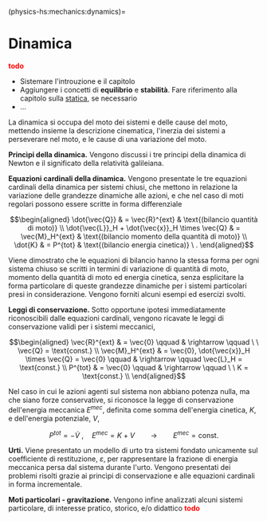 <!--
```{article-info}
:author: basics
:date: "{sub-ref}`today`"
:read-time: "{sub-ref}`wordcount-minutes` min read"
```
-->

(physics-hs:mechanics:dynamics)=
# Dinamica

<span style="color:red">**todo** 
- Sistemare l'introuzione e il capitolo
- Aggiungere i concetti di **equilibrio** e **stabilità**. Fare riferimento alla capitolo sulla [statica](physics-hs:mechanics:statics), se necessario
- ...
</span>

La dinamica si occupa del moto dei sistemi e delle cause del moto, mettendo insieme la descrizione cinematica, l'inerzia dei sistemi a perseverare nel moto, e le cause di una variazione del moto.

**Princìpi della dinamica.** Vengono discussi i tre principi della dinamica di Newton e il significato della relatività galileiana.

**Equazioni cardinali della dinamica.** Vengono presentate le tre equazioni cardinali della dinamica per sistemi chiusi, che mettono in relazione la variazione delle grandezze dinamiche alle azioni, e che nel caso di moti regolari possono essere scritte in forma differenziale

$$\begin{aligned}
 \dot{\vec{Q}} & = \vec{R}^{ext} & \text{(bilancio quantità di moto)} \\
 \dot{\vec{L}}_H + \dot{\vec{x}}_H \times \vec{Q} & = \vec{M}_H^{ext} & \text{(bilancio momento della quantità di moto)} \\
 \dot{K} & = P^{tot} & \text{(bilancio energia cinetica)} \ .
\end{aligned}$$

Viene dimostrato che le equazioni di bilancio hanno la stessa forma per ogni sistema chiuso se scritti in termini di variazione di quantità di moto, momento della quantità di moto ed energia cinetica, senza esplicitare la forma particolare di queste grandezze dinamiche per i sistemi particolari presi in considerazione. Vengono forniti alcuni esempi ed esercizi svolti.

**Leggi di conservazione.** Sotto opportune ipotesi immediatamente riconoscibili dalle equazioni cardinali, vengono ricavate le leggi di conservazione validi per i sistemi meccanici,

$$\begin{aligned}
  \vec{R}^{ext} & = \vec{0} \qquad  & \rightarrow \qquad \ \ \vec{Q} = \text{const.} \\
  \vec{M}_H^{ext} & = \vec{0}, \dot{\vec{x}}_H \times \vec{Q} = \vec{0} \qquad  & \rightarrow \qquad \vec{L}_H = \text{const.} \\
  P^{tot} & = \vec{0} \qquad  & \rightarrow \qquad \ \  K = \text{const.} \\
\end{aligned}$$

Nel caso in cui le azioni agenti sul sistema non abbiano potenza nulla, ma che siano forze conservative, si riconosce la legge di conservazione dell'energia meccanica $E^{mec}$, definita come somma dell'energia cinetica, $K$, e dell'energia potenziale, $V$,

$$P^{tot} = -\dot{V} \ , \quad E^{mec} = K + V \qquad \rightarrow \qquad E^{mec} = \text{const.}$$

**Urti.**
Viene presentato un modello di urto tra sistemi fondato unicamente sul coefficiente di restituzione, $\varepsilon$, per rappresentare la frazione di energia meccanica persa dal sistema durante l'urto. Vengono presentati dei problemi risolti grazie ai princìpi di conservazione e alle equazioni cardinali in forma incrementale. 

**Moti particolari - gravitazione.** Vengono infine analizzati alcuni sistemi particolare, di interesse pratico, storico, e/o didattico <span style="color:red">**todo**</span>

<!--
## Princìpi della dinamica
1.
2.
3.

## Equazioni del moto
- Bilancio della quantità di moto
- Bilancio del momento della quantità di moto
- Bilancio dell'energia cinetica

## Princìpi di conservazione

## Moti particolari
- moti piani: moto rettilineo uniforme, moto uniformemente accelerato; moto su una circonferenza; moti armonici
- moti centrali **todo** scegliere se trattare qui $F \propto r^2 ,r^{-2}$
- moti non regolari: urti
- gravità e moto dei corpi celesti (leggi di Keplero)
-->


